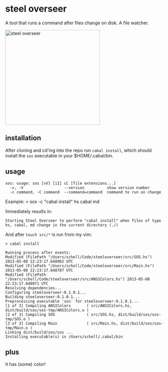 steel overseer
==============
A tool that runs a command after files change on disk. 
A file watcher.

<img src="https://raw.github.com/schell/steeloverseer/master/rsrc/pic.jpg" width="300" title="steel overseer" />

installation
------------
After cloning and cd'ing into the repo run ```cabal install```, which should install the ```sos``` executable in your $HOME/.cabal/bin.

usage
-----

    sos: usage: sos [vV] [iI] cC [file extensions...]
      -v, -V                  --version          show version number
      -c command, -C command  --command=command  command to run on change

Example:
    > sos -c "cabal install" hs cabal md
    
Immediately results in:
    
    Starting Steel Overseer to perform "cabal install" when files of type hs, cabal, md change in the current directory (./)

And after ```touch src/*``` is run from my vim:

    > cabal install
    
    Running process after events: 
    Modified (FilePath "/Users/schell/Code/steeloverseer/src/SOS.hs") 2013-05-08 22:23:17.648902 UTC
    Modified (FilePath "/Users/schell/Code/steeloverseer/src/Main.hs") 2013-05-08 22:23:17.648787 UTC
    Modified (FilePath "/Users/schell/Code/steeloverseer/src/ANSIColors.hs") 2013-05-08 22:23:17.648071 UTC
    Resolving dependencies...
    Configuring steeloverseer-0.1.0.1...
    Building steeloverseer-0.1.0.1...
    Preprocessing executable 'sos' for steeloverseer-0.1.0.1...
    [1 of 3] Compiling ANSIColors       ( src/ANSIColors.hs, dist/build/sos/sos-tmp/ANSIColors.o )
    [2 of 3] Compiling SOS              ( src/SOS.hs, dist/build/sos/sos-tmp/SOS.o )
    [3 of 3] Compiling Main             ( src/Main.hs, dist/build/sos/sos-tmp/Main.o )
    Linking dist/build/sos/sos ...
    Installing executable(s) in /Users/schell/.cabal/bin

plus
----
It has (some) color!
